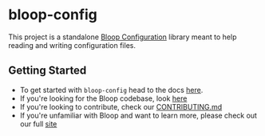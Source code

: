# bloop-config

This project is a standalone [Bloop
Configuration](https://scalacenter.github.io/bloop/docs/configuration-format)
library meant to help reading and writing configuration files.

## Getting Started

- To get started with `bloop-config` head to the docs [here](https://scalacenter.github.io/bloop/docs/configuration-format).
- If you're looking for the Bloop codebase, look [here](https://github.com/scalacenter/bloop)
- If you're looking to contribute, check our [CONTRIBUTING.md](./CONTRIBUTING.md)
- If you're unfamiliar with Bloop and want to learn more, please check out our full [site](https://scalacenter.github.io/bloop/)
